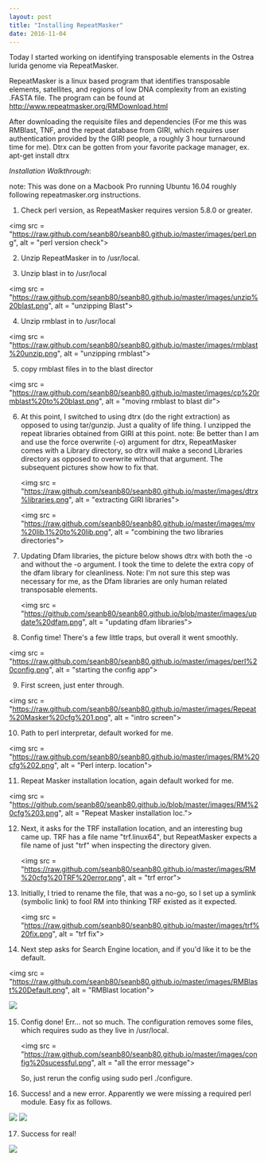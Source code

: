 ```yaml
---
layout: post
title: "Installing RepeatMasker"
date: 2016-11-04
---
```


Today I started working on identifying transposable elements in the Ostrea lurida genome via RepeatMasker.

RepeatMasker is a linux based program that identifies transposable elements, satellites, and regions of 
low DNA complexity from an existing .FASTA file. The program can be found at http://www.repeatmasker.org/RMDownload.html

After downloading the requisite files and dependencies (For me this was RMBlast, TNF, and the repeat database from GIRI, which requires user authentication provided by the GIRI people, a roughly 3 hour turnaround time for me). Dtrx can be gotten from
your favorite package manager, ex. apt-get install dtrx

<em>Installation Walkthrough</em>:

note: This was done on a Macbook Pro running Ubuntu 16.04 roughly following repeatmasker.org instructions.

1. Check perl version, as RepeatMasker requires version 5.8.0 or greater.

<img src = "https://raw.github.com/seanb80/seanb80.github.io/master/images/perl.png", alt = "perl version check">

2. Unzip RepeatMasker in to /usr/local.

3. Unzip blast in to /usr/local

<img src = "https://raw.github.com/seanb80/seanb80.github.io/master/images/unzip%20blast.png", alt = "unzipping Blast">

4. Unzip rmblast in to /usr/local

<img src = "https://raw.github.com/seanb80/seanb80.github.io/master/images/rmblast%20unzip.png", alt = "unzipping rmblast">

5. copy rmblast files in to the blast director

<img src = "https://raw.github.com/seanb80/seanb80.github.io/master/images/cp%20rmblast%20to%20blast.png", alt = "moving rmblast to blast dir">

6. At this point, I switched to using dtrx (do the right extraction) as opposed to using tar/gunzip. 
   Just a quality of life thing. I unzipped the repeat libraries obtained from GIRI at this point.
   note: Be better than I am and use the force overwrite (-o) argument for dtrx, RepeatMasker comes with a 
   Library directory, so dtrx will make a second Libraries directory as opposed to overwrite without that 
   argument. The subsequent pictures show how to fix that. 
   
   <img src = "https://raw.github.com/seanb80/seanb80.github.io/master/images/dtrx%libraries.png", alt = "extracting GIRI libraries">
   
   <img src = "https://raw.github.com/seanb80/seanb80.github.io/master/images/mv%20lib.1%20to%20lib.png", alt = "combining the two libraries directories">
  
7. Updating Dfam libraries, the picture below shows dtrx with both the -o and without the -o argument. I took the time 
   to delete the extra copy of the dfam library for cleanliness. Note: I'm not sure this step was necessary for me, as the
   Dfam libraries are only human related transposable elements.
     
     <img src = "https://github.com/seanb80/seanb80.github.io/blob/master/images/update%20dfam.png", alt = "updating dfam libraries">
   
8. Config time! There's a few little traps, but overall it went smoothly.

  <img src = "https://raw.github.com/seanb80/seanb80.github.io/master/images/perl%20config.png", alt = "starting the config app">
  
9. First screen, just enter through.

  <img src = "https://raw.github.com/seanb80/seanb80.github.io/master/images/Repeat%20Masker%20cfg%201.png", alt = "intro screen">
  
10. Path to perl interpretar, default worked for me.

  <img src = "https://raw.github.com/seanb80/seanb80.github.io/master/images/RM%20cfg%202.png", alt = "Perl interp. location">
  
11. Repeat Masker installation location, again default worked for me.

  <img src = "https://github.com/seanb80/seanb80.github.io/blob/master/images/RM%20cfg%203.png", alt = "Repeat Masker installation loc.">
  
12. Next, it asks for the TRF installation location, and an interesting bug came up. TRF has a file name "trf.linux64", 
    but RepeatMasker expects a file name of just "trf" when inspecting the directory given. 
    
    <img src = "https://raw.github.com/seanb80/seanb80.github.io/master/images/RM%20cfg%20TRF%20error.png", alt = "trf error">
    
13. Initially, I tried to rename the file, that was a no-go, so I set up a symlink (symbolic link) to fool RM into thinking 
    TRF existed as it expected. 
    
    <img src = "https://raw.github.com/seanb80/seanb80.github.io/master/images/trf%20fix.png", alt = "trf fix">
    
14. Next step asks for Search Engine location, and if you'd like it to be the default. 

  <img src = "https://raw.github.com/seanb80/seanb80.github.io/master/images/RMBlast%20Default.png", alt = "RMBlast location">
  
  <img src = "https://raw.github.com/seanb80/seanb80.github.io/master/images/RMBlast%20Configured.png">
  
15. Config done! Err... not so much. The configuration removes some files, which requires sudo as they live in /usr/local. 
    
    <img src = "https://raw.github.com/seanb80/seanb80.github.io/master/images/config%20sucessful.png", alt = "all the error message">
    
    So, just rerun the config using sudo perl ./configure. 
    
16. Success! and a new error. Apparently we were missing a required perl module. Easy fix as follows.

  <img src = "https://raw.github.com/seanb80/seanb80.github.io/master/images/Success%20and%20new%20error.png">
  
  <img src = "https://raw.github.com/seanb80/seanb80.github.io/master/images/perl%20fix%20soundex.png">
  
17. Success for real! 

  <img src = "https://raw.github.com/seanb80/seanb80.github.io/master/images/success%20for%20real.png">
  
  

  
